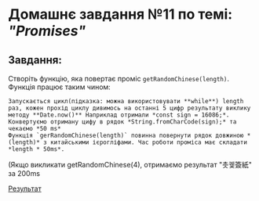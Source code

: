 # Домашнє завдання №11 по темі: *"Promises"*

## Завдання: 
Створіть функцію, яка повертає проміс `getRandomChinese(length)`. Функція працює таким чином:

    Запускається цикл(підказка: можна використовувати **while**) length раз, кожен прохід циклу дивимось на останні 5 цифр результату виклику методу **Date.now()** Наприклад отримали *const sign = 16086;*.
    Конвертуємо отриману цифу в рядок *String.fromCharCode(sign);* та чекаємо *50 ms*
    Функція `gerRandomChinese(length)` повинна повернути рядок довжиною *(length)* з китайськими ієрогліфами. Час роботи проміса має складати *length * 50ms*.
(Якщо викликати getRandomChinese(4), отримаємо результат "촛궻簽紙" за 200ms

[Результат](https://danadovzh.github.io/Cursor_Education/Front-end.%20Advanced/HW11-Promises/index.html)